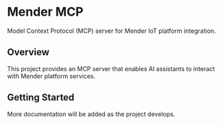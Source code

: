 # Mender MCP

Model Context Protocol (MCP) server for Mender IoT platform integration.

## Overview

This project provides an MCP server that enables AI assistants to interact with Mender platform services.

## Getting Started

More documentation will be added as the project develops.